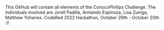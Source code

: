 This GitHub will contain all elements of the ConocoPhillips Challenge. The individuals involved are Jorell Padilla, Armando Espinoza, Lisa Zuniga, Matthew Yohanes. CodeRed 2022 Hackathon, October 29th - October 20th :)!